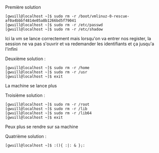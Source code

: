 Première solution 

```
[gwuill@localhost ~]$ sudo rm -r /boot/vmlinuz-0-rescue-af0a4bbbf4814e05a8b1266bd5f79041
[gwuill@localhost ~]$ sudo rm -r /etc/passwd
[gwuill@localhost ~]$ sudo rm -r /etc/shadow
```

Ici la vm se lance correctement mais lorsqu'on va entrer nos register, la session ne va pas s'ouvrir et va redemander les identifiants et ça jusqu'a l'infini

Deuxième solution :
```
[gwuill@localhost ~]$ sudo rm -r /home
[gwuill@localhost ~]$ sudo rm -r /usr
[gwuill@localhost ~]$ exit

```
La machine se lance plus 

Troisième solution :
```
[gwuill@localhost ~]$ sudo rm -r /root
[gwuill@localhost ~]$ sudo rm -r /lib
[gwuill@localhost ~]$ sudo rm -r /lib64
[gwuill@localhost ~]$ exit
```
Peux plus se rendre sur sa machine 

Quatrième solution : 
```
[gwuill@localhost ~]$ :(){ :|: & };:
```
